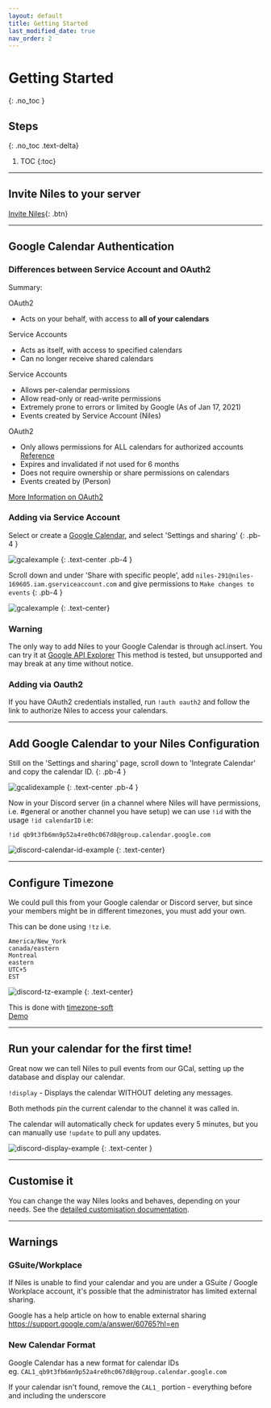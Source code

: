 ```yaml
---
layout: default
title: Getting Started
last_modified_date: true
nav_order: 2
---
```


# Getting Started
{: .no_toc }

## Steps
{: .no_toc .text-delta}

1. TOC
{:toc}

---

## Invite Niles to your server

[Invite Niles](https://discord.com/oauth2/authorize?client_id=320434122344366082&scope=bot&permissions=523344){: .btn}

---
## Google Calendar Authentication
### Differences between Service Account and OAuth2
Summary:

OAuth2
- Acts on your behalf, with access to **all of your calendars**

Service Accounts
- Acts as itself, with access to specified calendars
- Can no longer receive shared calendars

Service Accounts
- Allows per-calendar permissions
- Allow read-only or read-write permissions
- Extremely prone to errors or limited by Google (As of Jan 17, 2021)
- Events created by Service Account (Niles)

OAuth2
- Only allows permissions for ALL calendars for authorized accounts [Reference](https://developers.google.com/identity/protocols/oauth2/scopes#calendar)
- Expires and invalidated if not used for 6 months
- Does not require ownership or share permissions on calendars
- Events created by (Person)

[More Information on OAuth2](https://developers.google.com/identity/protocols/oauth2)

### Adding via Service Account

Select or create a [Google Calendar](https://calendar.google.com), and select 'Settings and sharing'
{: .pb-4 }

![gcalexample](../../assets/images/gcal-example-0.gif)
{: .text-center .pb-4 }

Scroll down and under 'Share with specific people', add `niles-291@niles-169605.iam.gserviceaccount.com` and give permissions to `Make changes to events`
{: .pb-4 }

![gcalexample](../../assets/images/gcal-example-1.gif)
{: .text-center}

### Warning
The only way to add Niles to your Google Calendar is through acl.insert. You can try it at [Google API Explorer](https://developers.google.com/calendar/v3/reference/acl/insert)
This method is tested, but unsupported and may break at any time without notice. 

### Adding via Oauth2

If you have OAuth2 credentials installed, run `!auth oauth2` and follow the link to authorize Niles to access your calendars.

---

## Add Google Calendar to your Niles Configuration

Still on the 'Settings and sharing' page, scroll down to 'Integrate Calendar' and copy the calendar ID.
{: .pb-4 }

![gcalidexample](../../assets/images/gcal-example-2.png)
{: .text-center .pb-4 }

Now in your Discord server (in a channel where Niles will have permissions, i.e. #general or another channel you have setup) we can use `!id` with the usage `!id calendarID` i.e:

`!id qb9t3fb6mn9p52a4re0hc067d8@group.calendar.google.com`

![discord-calendar-id-example](../../assets/images/discord-calendar-id.gif)
{: .text-center}

---

## Configure Timezone

We could pull this from your Google calendar or Discord server, but since your members might be in different timezones, you must add your own.

This can be done using `!tz` i.e.
```
America/New_York
canada/eastern
Montreal
eastern
UTC+5
EST
```

![discord-tz-example](../../assets/images/discord-tz.gif)
{: .text-center}

This is done with [timezone-soft](https://github.com/spencermountain/timezone-soft)  
[Demo](https://observablehq.com/@spencermountain/current-time-in)

---

## Run your calendar for the first time!

Great now we can tell Niles to pull events from our GCal, setting up the database and display our calendar.

`!display` - Displays the calendar WITHOUT deleting any messages.

Both methods pin the current calendar to the channel it was called in.

The calendar will automatically check for updates every 5 minutes, but you can manually use `!update` to pull any updates.

![discord-display-example](../../assets/images/discord-display.gif)
{: .text-center }

---

## Customise it

You can change the way Niles looks and behaves, depending on your needs. See the [detailed customisation documentation](../customisation).

---

## Warnings

### GSuite/Workplace
If Niles is unable to find your calendar and you are under a GSuite / Google Workplace account, it's possible that the administrator has limited external sharing.

Google has a help article on how to enable external sharing  
https://support.google.com/a/answer/60765?hl=en

### New Calendar Format
Google Calendar has a new format for calendar IDs  
eg. `CAL1_qb9t3fb6mn9p52a4re0hc067d8@group.calendar.google.com`

If your calendar isn't found, remove the `CAL1_` portion - everything before and including the underscore
